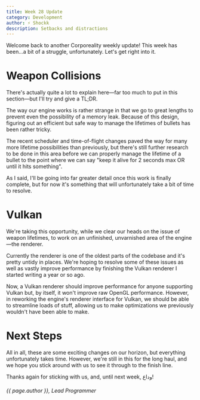 ```yaml
---
title: Week 28 Update
category: Development
author: ⚡ Shockk
description: Setbacks and distractions
---
```


Welcome back to another Corporeality weekly update! This week has been...a bit of a struggle, unfortunately. Let's get right into it.

# Weapon Collisions

There's actually quite a lot to explain here—far too much to put in this section—but I'll try and give a TL;DR.

The way our engine works is rather strange in that we go to great lengths to prevent even the possibility of a memory leak. Because of this design, figuring out an efficient but safe way to manage the lifetimes of bullets has been rather tricky.

The recent scheduler and time-of-flight changes paved the way for many more lifetime possibilities than previously, but there's still further research to be done in this area before we can properly manage the lifetime of a bullet to the point where we can say "keep it alive for 2 seconds max OR until it hits something".

As I said, I'll be going into far greater detail once this work is finally complete, but for now it's something that will unfortunately take a bit of time to resolve.

# Vulkan

We're taking this opportunity, while we clear our heads on the issue of weapon lifetimes, to work on an unfinished, unvarnished area of the engine—the renderer.

Currently the renderer is one of the oldest parts of the codebase and it's pretty untidy in places. We're hoping to resolve some of these issues as well as vastly improve performance by finishing the Vulkan renderer I started writing a year or so ago.

Now, a Vulkan renderer should improve performance for anyone supporting Vulkan but, by itself, it won't improve raw OpenGL performance. However, in reworking the engine's renderer interface for Vulkan, we should be able to streamline loads of stuff, allowing us to make optimizations we previously wouldn't have been able to make.

# Next Steps

All in all, these are some exciting changes on our horizon, but everything unfortunately takes time. However, we're still in this for the long haul, and we hope you stick around with us to see it through to the finish line.

Thanks again for sticking with us, and, until next week, وداع!

###### {{ page.author }}, Lead Programmer
